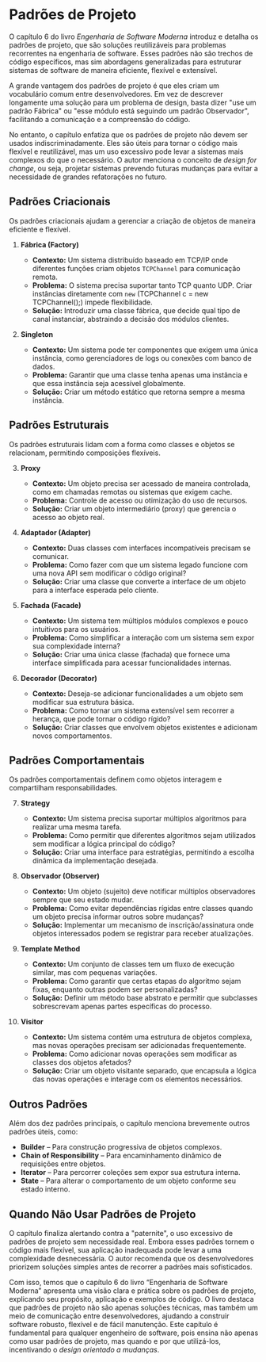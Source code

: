 # Padrões de Projeto

O capítulo 6 do livro *Engenharia de Software Moderna* introduz e detalha os padrões de projeto, que são soluções reutilizáveis para problemas recorrentes na engenharia de software. Esses padrões não são trechos de código específicos, mas sim abordagens generalizadas para estruturar sistemas de software de maneira eficiente, flexível e extensível.

A grande vantagem dos padrões de projeto é que eles criam um vocabulário comum entre desenvolvedores. Em vez de descrever longamente uma solução para um problema de design, basta dizer "use um padrão Fábrica" ou "esse módulo está seguindo um padrão Observador", facilitando a comunicação e a compreensão do código.

No entanto, o capítulo enfatiza que os padrões de projeto não devem ser usados indiscriminadamente. Eles são úteis para tornar o código mais flexível e reutilizável, mas um uso excessivo pode levar a sistemas mais complexos do que o necessário. O autor menciona o conceito de *design for change*, ou seja, projetar sistemas prevendo futuras mudanças para evitar a necessidade de grandes refatorações no futuro.

## Padrões Criacionais

Os padrões criacionais ajudam a gerenciar a criação de objetos de maneira eficiente e flexível.

1. **Fábrica (Factory)**
   - **Contexto:** Um sistema distribuído baseado em TCP/IP onde diferentes funções criam objetos `TCPChannel` para comunicação remota.
   - **Problema:** O sistema precisa suportar tanto TCP quanto UDP. Criar instâncias diretamente com `new` (TCPChannel c = new TCPChannel();) impede flexibilidade.
   - **Solução:** Introduzir uma classe fábrica, que decide qual tipo de canal instanciar, abstraindo a decisão dos módulos clientes.

2. **Singleton**
   - **Contexto:** Um sistema pode ter componentes que exigem uma única instância, como gerenciadores de logs ou conexões com banco de dados.
   - **Problema:** Garantir que uma classe tenha apenas uma instância e que essa instância seja acessível globalmente.
   - **Solução:** Criar um método estático que retorna sempre a mesma instância.

## Padrões Estruturais

Os padrões estruturais lidam com a forma como classes e objetos se relacionam, permitindo composições flexíveis.

3. **Proxy**
   - **Contexto:** Um objeto precisa ser acessado de maneira controlada, como em chamadas remotas ou sistemas que exigem cache.
   - **Problema:** Controle de acesso ou otimização do uso de recursos.
   - **Solução:** Criar um objeto intermediário (proxy) que gerencia o acesso ao objeto real.

4. **Adaptador (Adapter)**
   - **Contexto:** Duas classes com interfaces incompatíveis precisam se comunicar.
   - **Problema:** Como fazer com que um sistema legado funcione com uma nova API sem modificar o código original?
   - **Solução:** Criar uma classe que converte a interface de um objeto para a interface esperada pelo cliente.

5. **Fachada (Facade)**
   - **Contexto:** Um sistema tem múltiplos módulos complexos e pouco intuitivos para os usuários.
   - **Problema:** Como simplificar a interação com um sistema sem expor sua complexidade interna?
   - **Solução:** Criar uma única classe (fachada) que fornece uma interface simplificada para acessar funcionalidades internas.

6. **Decorador (Decorator)**
   - **Contexto:** Deseja-se adicionar funcionalidades a um objeto sem modificar sua estrutura básica.
   - **Problema:** Como tornar um sistema extensível sem recorrer a herança, que pode tornar o código rígido?
   - **Solução:** Criar classes que envolvem objetos existentes e adicionam novos comportamentos.

## Padrões Comportamentais

Os padrões comportamentais definem como objetos interagem e compartilham responsabilidades.

7. **Strategy**
   - **Contexto:** Um sistema precisa suportar múltiplos algoritmos para realizar uma mesma tarefa.
   - **Problema:** Como permitir que diferentes algoritmos sejam utilizados sem modificar a lógica principal do código?
   - **Solução:** Criar uma interface para estratégias, permitindo a escolha dinâmica da implementação desejada.

8. **Observador (Observer)**
   - **Contexto:** Um objeto (sujeito) deve notificar múltiplos observadores sempre que seu estado mudar.
   - **Problema:** Como evitar dependências rígidas entre classes quando um objeto precisa informar outros sobre mudanças?
   - **Solução:** Implementar um mecanismo de inscrição/assinatura onde objetos interessados podem se registrar para receber atualizações.

9. **Template Method**
   - **Contexto:** Um conjunto de classes tem um fluxo de execução similar, mas com pequenas variações.
   - **Problema:** Como garantir que certas etapas do algoritmo sejam fixas, enquanto outras podem ser personalizadas?
   - **Solução:** Definir um método base abstrato e permitir que subclasses sobrescrevam apenas partes específicas do processo.

10. **Visitor**
    - **Contexto:** Um sistema contém uma estrutura de objetos complexa, mas novas operações precisam ser adicionadas frequentemente.
    - **Problema:** Como adicionar novas operações sem modificar as classes dos objetos afetados?
    - **Solução:** Criar um objeto visitante separado, que encapsula a lógica das novas operações e interage com os elementos necessários.

## Outros Padrões

Além dos dez padrões principais, o capítulo menciona brevemente outros padrões úteis, como:

- **Builder** – Para construção progressiva de objetos complexos.
- **Chain of Responsibility** – Para encaminhamento dinâmico de requisições entre objetos.
- **Iterator** – Para percorrer coleções sem expor sua estrutura interna.
- **State** – Para alterar o comportamento de um objeto conforme seu estado interno.

## Quando Não Usar Padrões de Projeto

O capítulo finaliza alertando contra a "paternite", o uso excessivo de padrões de projeto sem necessidade real. Embora esses padrões tornem o código mais flexível, sua aplicação inadequada pode levar a uma complexidade desnecessária. O autor recomenda que os desenvolvedores priorizem soluções simples antes de recorrer a padrões mais sofisticados.

Com isso, temos que o capítulo 6 do livro “Engenharia de Software Moderna” apresenta uma visão clara e prática sobre os padrões de projeto, explicando seu propósito, aplicação e exemplos de código. O livro destaca que padrões de projeto não são apenas soluções técnicas, mas também um meio de comunicação entre desenvolvedores, ajudando a construir software robusto, flexível e de fácil manutenção. Este capítulo é fundamental para qualquer engenheiro de software, pois ensina não apenas como usar padrões de projeto, mas quando e por que utilizá-los, incentivando o *design orientado a mudanças*.